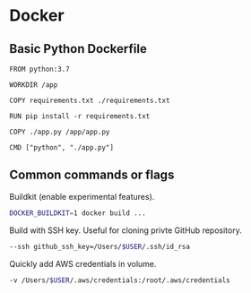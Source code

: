 # Docker

## Basic Python Dockerfile

```Docker
FROM python:3.7

WORKDIR /app

COPY requirements.txt ./requirements.txt

RUN pip install -r requirements.txt

COPY ./app.py /app/app.py

CMD ["python", "./app.py"]
```

## Common commands or flags

Buildkit (enable experimental features).
```bash
DOCKER_BUILDKIT=1 docker build ...
```

Build with SSH key. Useful for cloning privte GitHub repository.
```bash
--ssh github_ssh_key=/Users/$USER/.ssh/id_rsa
```

Quickly add AWS credentials in volume.
```bash
-v /Users/$USER/.aws/credentials:/root/.aws/credentials
```


